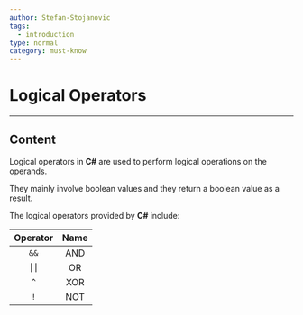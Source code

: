 ```yaml
---
author: Stefan-Stojanovic
tags:
  - introduction
type: normal
category: must-know
---
```


# Logical Operators

---

## Content

Logical operators in **C#** are used to perform logical operations on the operands.

They mainly involve boolean values and they return a boolean value as a result.

The logical operators provided by **C#** include:

| Operator | Name |
| :------: | :--: |
|    `&&`    | AND  |
|   `⎮⎮`   |  OR  |
|    `^`     | XOR  |
|    `!`     | NOT  |
